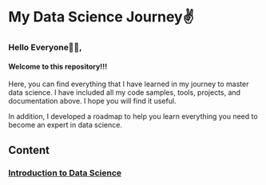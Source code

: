 # My Data Science Journey✌️

### Hello Everyone👋👋,
#### Welcome to this repository!!!

Here, you can find everything that I have learned in my journey to master data science. I have included all my code samples, tools, projects, and documentation above. I hope you will find it useful. 

In addition, I developed a roadmap to help you learn everything you need to become an expert in data science.

## Content

### [Introduction to Data Science](/)



